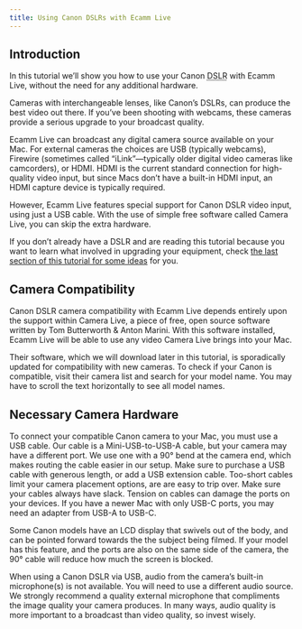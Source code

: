 ```yaml
---
title: Using Canon DSLRs with Ecamm Live
---
```


## Introduction

In this tutorial we’ll show you how to use your  Canon <abbr title="Digital Single-lens Reflex">DSLR</abbr> with Ecamm Live, without the need for any additional hardware.

Cameras with interchangeable lenses, like Canon’s DSLRs, can produce the best video out there. If you’ve been shooting with webcams, these cameras provide a serious upgrade to your broadcast quality.

Ecamm Live can broadcast any digital camera source available on your Mac. For external cameras the choices are USB (typically webcams), Firewire (sometimes called “iLink”—typically older digital video cameras like camcorders), or HDMI. HDMI is the current standard connection for high-quality video input, but since Macs don’t have a built-in HDMI input, an HDMI capture device is typically required. 

However, Ecamm Live features special support for Canon DSLR video input, using just a USB cable. With the use of simple free software called Camera Live, you can skip the extra hardware.

If you don’t already have a DSLR and are reading this tutorial because you want to learn what involved in upgrading your equipment, check [the last section of this tutorial for some ideas](../003-camera-details/#if-you-dont-yet-have-a-dslr) for you.

## Camera Compatibility

Canon DSLR camera compatibility with Ecamm Live depends entirely upon the support within Camera Live, a piece of free, open source software written by Tom Butterworth & Anton Marini. With this software installed, Ecamm Live will be able to use any video Camera Live brings into your Mac.

Their software, which we will download later in this tutorial, is sporadically updated for compatibility with new cameras. To check if your Canon is compatible, visit their camera list and search for your model name. You may have to scroll the text horizontally to see all model names.

## Necessary Camera Hardware

To connect your compatible Canon camera to your Mac, you must use a USB cable. Our cable is a Mini-USB-to-USB-A cable, but your camera may have a different port. We use one with a 90° bend at the camera end, which makes routing the cable easier in our setup. Make sure to purchase a USB cable with generous length, or add a USB extension cable. Too-short cables limit your camera placement options, are are easy to trip over. Make sure your cables always have slack. Tension on cables can damage the ports on your devices. If you have a newer Mac with only USB-C ports, you may need an adapter from USB-A to USB-C.

Some Canon models have an LCD display that swivels out of the body, and can be pointed forward towards the the subject being filmed. If your model has this feature, and the ports are also on the same side of the camera, the 90° cable will reduce how much the screen is blocked.

When using a Canon DSLR via USB, audio from the camera’s built-in microphone(s) is not available. You will need to use a different audio source. We strongly recommend a quality external microphone that compliments the image quality your camera produces. In many ways, audio quality is more important to a broadcast than video quality, so invest wisely.